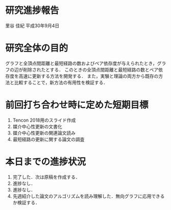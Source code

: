 研究進捗報告
================
里谷 佳紀
平成30年9月4日







# 研究全体の目的

グラフと全頂点間距離と最短経路の数およびペア依存度が与えられたとき，グラフの辺が削除されたとする．
このときの全頂点間距離と最短経路の数とペア依存度を高速に更新する方法を開発する．
また，実験と理論の両方から既存の方法と比較することで，新方法の有用性を検証する．

# 前回打ち合わせ時に定めた短期目標

1.  Tencon 2018用のスライド作成
2.  媒介中心性更新の文書化
3.  媒介中心性更新の関連論文読み
4.  最短経路の更新に関する論文の調査

# 本日までの進捗状況

1.  完了した．次は原稿を作成する．
2.  進捗なし．
3.  進捗なし．
4.  先週紹介した論文のアルゴリズムを読み理解した．無向グラフに応用できるか検証する．
